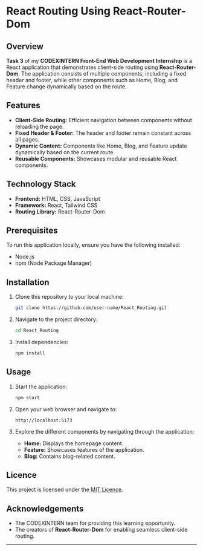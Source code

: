# React Routing Using React-Router-Dom

## Overview

**Task 3** of my **CODEXINTERN Front-End Web Development Internship** is a React application that demonstrates client-side routing using **React-Router-Dom**. The application consists of multiple components, including a fixed header and footer, while other components such as Home, Blog, and Feature change dynamically based on the route.

## Features

- **Client-Side Routing:** Efficient navigation between components without reloading the page.
- **Fixed Header & Footer:** The header and footer remain constant across all pages.
- **Dynamic Content:** Components like Home, Blog, and Feature update dynamically based on the current route.
- **Reusable Components:** Showcases modular and reusable React components.

## Technology Stack

- **Frontend:** HTML, CSS, JavaScript
- **Framework:** React, Tailwind CSS
- **Routing Library:** React-Router-Dom

## Prerequisites

To run this application locally, ensure you have the following installed:

- Node.js
- npm (Node Package Manager)

## Installation

1. Clone this repository to your local machine:
   ```bash
   git clone https://github.com/user-name/React_Routing.git
   ```
2. Navigate to the project directory:
   ```bash
   cd React_Routing
   ```
3. Install dependencies:
   ```bash
   npm install
   ```

## Usage

1. Start the application:

   ```bash
   npm start
   ```

2. Open your web browser and navigate to:

   ```
   http://localhost:5173
   ```

3. Explore the different components by navigating through the application:

   - **Home:** Displays the homepage content.
   - **Feature:** Showcases features of the application.
   - **Blog:** Contains blog-related content.

## Licence

This project is licensed under the [MIT Licence](LICENSE).

## Acknowledgements

- The CODEXINTERN team for providing this learning opportunity.
- The creators of **React-Router-Dom** for enabling seamless client-side routing.

---


